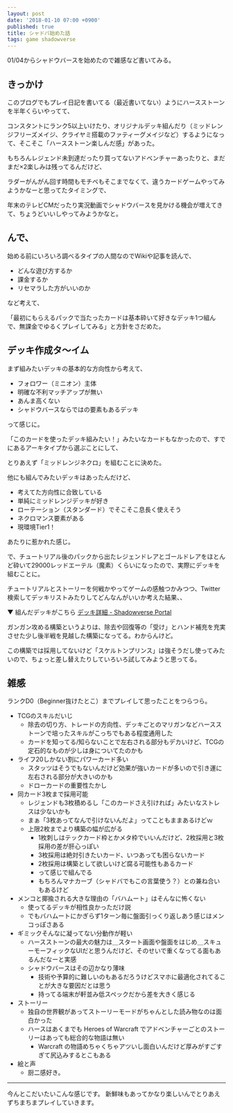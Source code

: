 ```yaml
---
layout: post
date: '2018-01-10 07:00 +0900'
published: true
title: シャドバ始めた話
tags: game shadowverse
---
```

01/04からシャドウバースを始めたので雑感など書いてみる。

## きっかけ

このブログでもプレイ日記を書いてる（最近書いてない）ようにハースストーンを半年くらいやってて、

コンスタントにランク5以上いけたり、オリジナルデッキ組んだり（ミッドレンジフリーズメイジ、クライヤミ搭載のファティーグメイジなど）するようになって、そこそこ「ハースストーン楽しんだ感」があった。

もちろんレジェンド未到達だったり買ってないアドベンチャーあったりと、まだまだ×2楽しみは残ってるんだけど、

ラダーがんがん回す時間もモチベもそこまでなくて、違うカードゲームやってみようかなーと思ってたタイミングで、

年末のテレビCMだったり実況動画でシャドウバースを見かける機会が増えてきて、ちょうどいいしやってみようかなと。

## んで、

始める前にいろいろ調べるタイプの人間なのでWikiや記事を読んで、

* どんな遊び方するか
* 課金するか
* リセマラした方がいいのか

など考えて、

「最初にもらえるパックで当たったカードは基本砕いて好きなデッキ1つ組んで、無課金でゆるくプレイしてみる」と方針をさだめた。

## デッキ作成タ～イム

まず組みたいデッキの基本的な方向性から考えて、

* フォロワー（ミニオン）主体
* 明確な不利マッチアップが無い
* あんま高くない
* シャドウバースならではの要素もあるデッキ

って感じに。

「このカードを使ったデッキ組みたい！」みたいなカードもなかったので、すでにあるアーキタイプから選ぶことにして、

とりあえず「ミッドレンジネクロ」を組むことに決めた。

他にも組んでみたいデッキはあったんだけど、

* 考えてた方向性に合致している
* 単純にミッドレンジデッキが好き
* ローテーション（スタンダード）でそこそこ息長く使えそう
* ネクロマンス要素がある
* 現環境Tier1！

あたりに惹かれた感じ。

で、チュートリアル後のパックから出たレジェンドレアとゴールドレアをほとんど砕いて29000レッドエーテル（魔素）くらいになったので、実際にデッキを組むことに。

チュートリアルとストーリーを何戦かやってゲームの感触つかみつつ、Twitter検索してデッキリストみたりしてどんなんがいいか考えた結果、、

▼ 組んだデッキがこちら
[デッキ詳細 - Shadowverse Portal](https://shadowverse-portal.com/deck/3.5.68_dc.68_dc.6Avi6.6Avi6.6Avi6.6EmHC.6EmHC.6IVXY.6IVXY.6IVXY.6MJgs.6MJgs.6MJgs.6MOZC.6MOZC.6Ei7Q.6Ei7Q.6Ei7Q.68_dm.6Q8Io.6Q8Io.6Q8Io.6Avhy.6Avhy.6Ejr6.6Ejr6.6MOZ2.6MOZ2.6MOZ2.6MJgY.6MJgY.6QF8I.6QF8I.6IaQ2.6EmHM.6EmHM.6EmHM.6EojS.6EojS.6EojS)

ガンガン攻める構築というよりは、除去や回復等の「受け」とハンド補充を充実させた少し後半戦を見越した構築になってる。わからんけど。

この構築では採用してないけど「スケルトンプリンス」は強そうだし使ってみたいので、ちょっと差し替えたりしていろいろ試してみようと思ってる。

## 雑感

ランクD0（Beginner抜けたとこ）までプレイして思ったことをつらつら。

* TCGのスキルだいじ
  * 除去の切り方、トレードの方向性、デッキごとのマリガンなどハースストーンで培ったスキルがこっちでもある程度通用した
  * カードを知ってる/知らないことで左右される部分もデカいけど、TCGの定石的なものが少しは身についてたのかも
* ライフ20しかない割にパワーカード多い
  * スタッツはそうでもないんだけど効果が強いカードが多いので引き運に左右される部分が大きいのかも
  * ドローカードの重要性たかし
* 同カード3枚まで採用可能
  * レジェンドも3枚積めるし「このカードさえ引ければ」みたいなストレスは少ないかも
  * まぁ「3枚あってなんで引けないんだよ」ってこともままあるけどｗ
  * 上限2枚までより構築の幅が広がる
    * 1枚刺しはテックカード枠とかメタ枠でいいんだけど、2枚採用と3枚採用の差が肝心っぽい
    * 3枚採用は絶対引きたいカード、いつあっても困らないカード
    * 2枚採用は構築として欲しいけど腐る可能性もあるカード
    * って感じで組んでる
    * もちろんマナカーブ（シャドバでもこの言葉使う？）との兼ね合いもあるけど
* メンコと揶揄される大きな理由の「バハムート」はそんなに怖くない
  * 使ってるデッキが相性良かっただけ説
  * でもバハムートにかぎらず1ターン毎に盤面引っくり返しあう感じはメンコっぽさある
* ギミックそんなに凝ってない分動作が軽い
  * ハースストーンの最大の魅力は＿スタート画面や盤面をはじめ＿スキューモーフィックなUIだと思うんだけど、そのせいで重くなってる面もあるんだなーと実感
  * シャドウバースはその辺かなり薄味
    * 技術や予算的に難しいのもあるだろうけどスマホに最適化されてることが大きな要因だとは思う
    * 持ってる端末が軒並み低スペックだから差を大きく感じる
* ストーリー
  * 独自の世界観があってストーリーモードがちゃんとした読み物なのは面白かった
  * ハースはあくまでも Heroes of Warcraft でアドベンチャーごとのストーリーはあっても総合的な物語は無い
    * Warcraft の物語めちゃくちゃアツいし面白いんだけど厚みがすごすぎて尻込みするとこもある
* 絵と声
  * 厨二感好き。

---

今んとこだいたいこんな感じです。
新鮮味もあってかなり楽しいんでとりあえずちまちまプレイしていきます。
